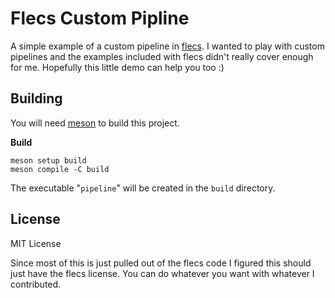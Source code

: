 # Flecs Custom Pipline

A simple example of a custom pipeline in [flecs](https://github.com/SanderMertens/flecs).  I wanted to play with custom pipelines and the examples included with flecs didn't really cover enough for me.  Hopefully this little demo can help you too :)

## Building

You will need [meson](https://mesonbuild.com/Getting-meson.html) to build this project.

**Build**


```
meson setup build
meson compile -C build
```

The executable "`pipeline`" will be created in the `build` directory.


## License

MIT License

Since most of this is just pulled out of the flecs code I figured this should just have the flecs license.  You can do whatever you want with whatever I contributed.
